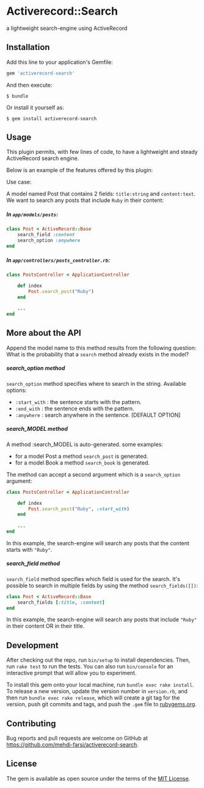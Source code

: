 # Activerecord::Search

a lightweight search-engine using ActiveRecord

## Installation

Add this line to your application's Gemfile:

```ruby
gem 'activerecord-search'
```

And then execute:

    $ bundle

Or install it yourself as:

    $ gem install activerecord-search

## Usage

This plugin permits, with few lines of code, to have a lightweight and steady ActiveRecord search engine.

Below is an example of the features offered by this plugin:

Use case:

A model named Post that contains 2 fields: `title:string` and `content:text`.
We want to search any posts that include `Ruby` in their content:

##### In `app/models/posts`:

```ruby
class Post < ActiveRecord::Base
    search_field :content
    search_option :anywhere
end
```
##### In `app/controllers/posts_controller.rb`:

```ruby
class PostsController < ApplicationController

    def index
        Post.search_post("Ruby")
    end
    
    ...
end
```

## More about the API

Append the model name to this method results from the following question: What is the probability that a `search` method already exists in the model?

##### search_option method

`search_option` method specifies where to search in the string. Available options:

- `:start_with` : the sentence starts with the pattern.
- `:end_with`   : the sentence ends with the pattern.
- `:anywhere`   : search anywhere in the sentence. [DEFAULT OPTION]

##### search_MODEL method

A method :search_MODEL is auto-generated. some examples:
 
- for a model Post a method `search_post` is generated.
- for a model Book a method `search_book` is generated.

The method can accept a second argument which is a `search_option` argument:

```ruby
class PostsController < ApplicationController

    def index
        Post.search_post("Ruby", :start_with)
    end
    
    ...
end
```

In this example, the search-engine will search any posts that the content starts with `"Ruby"`.

##### search_field method

`search_field` method specifies which field is used for the search. It's possible to search in multiple fields by using the method `search_fields([])`: 

```ruby
class Post < ActiveRecord::Base
    search_fields [:title, :content]
end
```

In this example, the search-engine will search any posts that include `"Ruby"` in their content OR in their title.

## Development

After checking out the repo, run `bin/setup` to install dependencies. Then, run `rake test` to run the tests. You can also run `bin/console` for an interactive prompt that will allow you to experiment.

To install this gem onto your local machine, run `bundle exec rake install`. To release a new version, update the version number in `version.rb`, and then run `bundle exec rake release`, which will create a git tag for the version, push git commits and tags, and push the `.gem` file to [rubygems.org](https://rubygems.org).

## Contributing

Bug reports and pull requests are welcome on GitHub at https://github.com/mehdi-farsi/activerecord-search.


## License

The gem is available as open source under the terms of the [MIT License](http://opensource.org/licenses/MIT).

